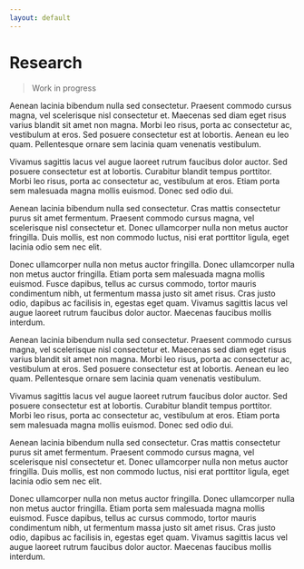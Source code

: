 ```yaml
---
layout: default
---
```


# Research

> Work in progress

Aenean lacinia bibendum nulla sed consectetur. Praesent commodo cursus magna, vel scelerisque nisl consectetur et. Maecenas sed diam eget risus varius blandit sit amet non magna. Morbi leo risus, porta ac consectetur ac, vestibulum at eros. Sed posuere consectetur est at lobortis. Aenean eu leo quam. Pellentesque ornare sem lacinia quam venenatis vestibulum.

Vivamus sagittis lacus vel augue laoreet rutrum faucibus dolor auctor. Sed posuere consectetur est at lobortis. Curabitur blandit tempus porttitor. Morbi leo risus, porta ac consectetur ac, vestibulum at eros. Etiam porta sem malesuada magna mollis euismod. Donec sed odio dui.

Aenean lacinia bibendum nulla sed consectetur. Cras mattis consectetur purus sit amet fermentum. Praesent commodo cursus magna, vel scelerisque nisl consectetur et. Donec ullamcorper nulla non metus auctor fringilla. Duis mollis, est non commodo luctus, nisi erat porttitor ligula, eget lacinia odio sem nec elit.

Donec ullamcorper nulla non metus auctor fringilla. Donec ullamcorper nulla non metus auctor fringilla. Etiam porta sem malesuada magna mollis euismod. Fusce dapibus, tellus ac cursus commodo, tortor mauris condimentum nibh, ut fermentum massa justo sit amet risus. Cras justo odio, dapibus ac facilisis in, egestas eget quam. Vivamus sagittis lacus vel augue laoreet rutrum faucibus dolor auctor. Maecenas faucibus mollis interdum.

Aenean lacinia bibendum nulla sed consectetur. Praesent commodo cursus magna, vel scelerisque nisl consectetur et. Maecenas sed diam eget risus varius blandit sit amet non magna. Morbi leo risus, porta ac consectetur ac, vestibulum at eros. Sed posuere consectetur est at lobortis. Aenean eu leo quam. Pellentesque ornare sem lacinia quam venenatis vestibulum.

Vivamus sagittis lacus vel augue laoreet rutrum faucibus dolor auctor. Sed posuere consectetur est at lobortis. Curabitur blandit tempus porttitor. Morbi leo risus, porta ac consectetur ac, vestibulum at eros. Etiam porta sem malesuada magna mollis euismod. Donec sed odio dui.

Aenean lacinia bibendum nulla sed consectetur. Cras mattis consectetur purus sit amet fermentum. Praesent commodo cursus magna, vel scelerisque nisl consectetur et. Donec ullamcorper nulla non metus auctor fringilla. Duis mollis, est non commodo luctus, nisi erat porttitor ligula, eget lacinia odio sem nec elit.

Donec ullamcorper nulla non metus auctor fringilla. Donec ullamcorper nulla non metus auctor fringilla. Etiam porta sem malesuada magna mollis euismod. Fusce dapibus, tellus ac cursus commodo, tortor mauris condimentum nibh, ut fermentum massa justo sit amet risus. Cras justo odio, dapibus ac facilisis in, egestas eget quam. Vivamus sagittis lacus vel augue laoreet rutrum faucibus dolor auctor. Maecenas faucibus mollis interdum.
